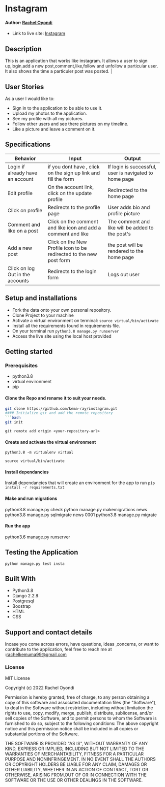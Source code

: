 # Instagram

#### Author: [Rachel Oyondi](https://github.com/kema-ray)


* Link to live site: [Instagram](https://keminstagram.herokuapp.com/)

## Description
This is an application that works like instagram. It allows a user to sign up,login,add a new post,comment,like,follow and unfollow a particular user. It also shows the time a particuler post was posted.
   |
## User Stories
As a user I would like to:

* Sign in to the application to be able to use it.
* Upload my photos to the application.
* See my profile with all my pictures.
* Follow other users and see there pictures on my timeline.
* Like a picture and leave a comment on it.


## Specifications

| Behavior            | Input                         | Output                        | 
| ------------------- | ----------------------------- | ----------------------------- |
| Login	if already have an account |if you dont have , click on the sign up link and fill the form  | If login is successful, user is navigated to home page | Click on `Comment` | Taken to where you can comment | Signs In/ Signs Up |
| Edit profile | On the account link, click on the  update profile | Redirected to the home page |
| Click on profile | Redirects to the profile page | User adds bio and profile picture |
|Comment and like on a post|Click on the comment and like icon and add a comment and like|The comment and like will be added to the post's
|Add a new post|Click on the New Profile icon to be redirected to the new post form|the post will be rendered to the home page
| Click on log Out in the accounts| Redirects to the login form | Logs out user  |

## Setup and installations
* Fork the data onto your own personal repository.
* Clone Project to your machine
* Activate a virtual environment on terminal: `source virtual/bin/activate`
* Install all the requirements found in requirements file.
* On your terminal run `python3.8 manage.py runserver`
* Access the live site using the local host provided



## Getting started

### Prerequisites
* python3.8
* virtual environment
* pip

#### Clone the Repo and rename it to suit your needs.
```bash
git clone https://github.com/kema-ray/instagram.git
#### Initialize git and add the remote repository
```bash
git init
```
```git
git remote add origin <your-repository-url>
```

#### Create and activate the virtual environment
```git
python3.8 -m virtualenv virtual
```

```git
source virtual/bin/activate
```

#### Install dependancies
Install dependancies that will create an environment for the app to run
`pip install -r requirements.txt`

#### Make and run migrations

python3.8 manage.py check
python manage.py makemigrations news
python3.8 manage.py sqlmigrate news 0001
python3.8 manage.py migrate


#### Run the app

python3.6 manage.py runserver


## Testing the Application
`python manage.py test insta`
        
## Built With

* Python3.8
* Django 2.2.8
* Postgresql 
* Boostrap
* HTML
* CSS


## Support and contact details
 Incase you come across errors, have questions, ideas ,concerns, or want to contribute to the application, feel free to reach me at :rachelkemuma99@gmail.com

### License

MIT License

Copyright (c) 2022 Rachel Oyondi

Permission is hereby granted, free of charge, to any person obtaining a copy
of this software and associated documentation files (the "Software"), to deal
in the Software without restriction, including without limitation the rights
to use, copy, modify, merge, publish, distribute, sublicense, and/or sell
copies of the Software, and to permit persons to whom the Software is
furnished to do so, subject to the following conditions:
The above copyright notice and this permission notice shall be included in all
copies or substantial portions of the Software.

THE SOFTWARE IS PROVIDED "AS IS", WITHOUT WARRANTY OF ANY KIND, EXPRESS OR
IMPLIED, INCLUDING BUT NOT LIMITED TO THE WARRANTIES OF MERCHANTABILITY,
FITNESS FOR A PARTICULAR PURPOSE AND NONINFRINGEMENT. IN NO EVENT SHALL THE
AUTHORS OR COPYRIGHT HOLDERS BE LIABLE FOR ANY CLAIM, DAMAGES OR OTHER
LIABILITY, WHETHER IN AN ACTION OF CONTRACT, TORT OR OTHERWISE, ARISING FROM,OUT OF OR IN CONNECTION WITH THE SOFTWARE OR THE USE OR OTHER DEALINGS IN THE
SOFTWARE.